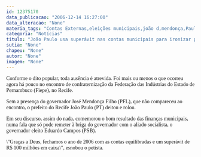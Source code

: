 ```yaml
---
id: 12375170
data_publicacao: "2006-12-14 16:27:00"
data_alteracao: "None"
materia_tags: "Contas Externas,eleições municipais,joão d,mendonça,Paulo,Superávit"
categoria: "Notícias"
titulo: "João Paulo usa superávit nas contas municipais para ironizar polêmica com Mendonça"
sutia: "None"
chapeu: "None"
autor: "None"
imagem: "None"
---
```

<p><P><FONT face=Verdana>Conforme o dito popular, toda ausência é atrevida. Foi mais ou menos o que ocorreu agora há pouco no encontro de confraternização da Federação das Indústrias do Estado de Pernambuco (Fiepe), no Recife.</FONT></P></p>
<p><P><FONT face=Verdana>Sem a presença do governador José Mendonça Filho (PFL), que não compareceu ao encontro, o prefeito do Recife&nbsp;João Paulo (PT) deitou e rolou.</FONT></P></p>
<p><P><FONT face=Verdana>Em seu discurso, assim do nada, comemorou o bom resultado das finanças municipais, numa fala que só pode remeter&nbsp;à briga do governador com o aliado socialista, o governador eleito Eduardo Campos (PSB).</FONT></P></p>
<p><P><FONT face=Verdana>\"Graças a Deus, fechamos o ano de 2006 com as contas equilibradas e um superávit de R$ 100 milhões em caixa\", esnobou o petista.</FONT></P> </p>

